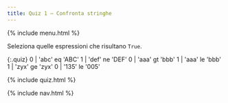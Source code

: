 ```yaml
---
title: Quiz 1 — Confronta stringhe
---
```


{% include menu.html %}

Seleziona quelle espressioni che risultano `True`.

{:.quiz}
0 | &apos;abc&apos; eq &apos;ABC&apos;
1 | &apos;def&apos; ne &apos;DEF&apos;
0 | &apos;aaa&apos; gt &apos;bbb&apos;
1 | &apos;aaa&apos; le &apos;bbb&apos;
1 | &apos;zyx&apos; ge &apos;zyx&apos;
0 | &apos;135&apos; le &apos;005&apos;

{% include quiz.html %}

{% include nav.html %}
